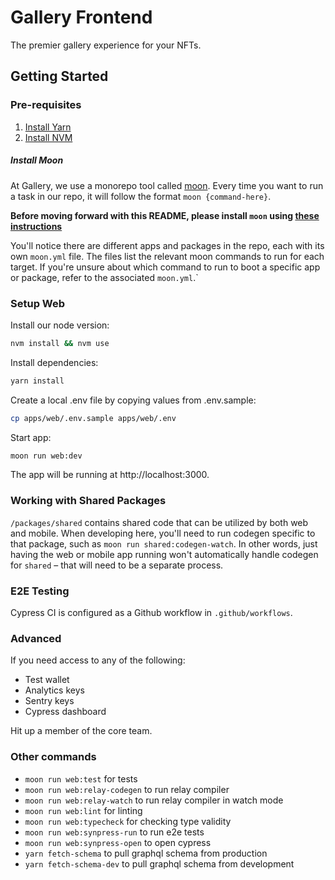 # Gallery Frontend

The premier gallery experience for your NFTs.

## Getting Started

### Pre-requisites

1. [Install Yarn](https://classic.yarnpkg.com/en/docs/install)
2. [Install NVM](https://github.com/nvm-sh/nvm)

##### Install Moon

At Gallery, we use a monorepo tool called [moon](https://moonrepo.dev).
Every time you want to run a task in our repo, it will follow the format `moon {command-here}`.

**Before moving forward with this README, please install `moon` using [these instructions](https://moonrepo.dev/docs/install#installing)**

You'll notice there are different apps and packages in the repo, each with its own `moon.yml` file. The files list the relevant moon commands to run for each target. If you're unsure about which command to run to boot a specific app or package, refer to the associated `moon.yml`.`

### Setup Web

Install our node version:

```bash
nvm install && nvm use
```

Install dependencies:

```bash
yarn install
```

Create a local .env file by copying values from .env.sample:

```bash
cp apps/web/.env.sample apps/web/.env
```

Start app:

```bash
moon run web:dev
```

The app will be running at http://localhost:3000.

### Working with Shared Packages

`/packages/shared` contains shared code that can be utilized by both web and mobile. When developing here, you'll need to run codegen specific to that package, such as `moon run shared:codegen-watch`. In other words, just having the web or mobile app running won't automatically handle codegen for `shared` – that will need to be a separate process.

### E2E Testing

Cypress CI is configured as a Github workflow in `.github/workflows`.

### Advanced

If you need access to any of the following:

- Test wallet
- Analytics keys
- Sentry keys
- Cypress dashboard

Hit up a member of the core team.

### Other commands

- `moon run web:test` for tests
- `moon run web:relay-codegen` to run relay compiler
- `moon run web:relay-watch` to run relay compiler in watch mode
- `moon run web:lint` for linting
- `moon run web:typecheck` for checking type validity
- `moon run web:synpress-run` to run e2e tests
- `moon run web:synpress-open` to open cypress
- `yarn fetch-schema` to pull graphql schema from production
- `yarn fetch-schema-dev` to pull graphql schema from development
